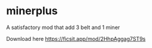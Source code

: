 # minerplus

A satisfactory mod that add 3 belt and 1 miner

Download here
https://ficsit.app/mod/2HhpAggag7ST9s
